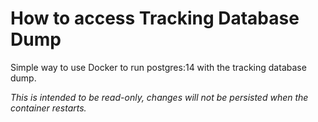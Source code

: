 # How to access Tracking Database Dump

Simple way to use Docker to run postgres:14 with the tracking database dump.

_This is intended to be read-only, changes will not be persisted when the container restarts._




